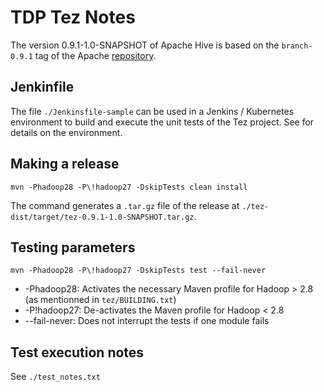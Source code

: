 # TDP Tez Notes

The version 0.9.1-1.0-SNAPSHOT of Apache Hive is based on the `branch-0.9.1` tag of the Apache [repository](https://github.com/apache/tez/tree/branch-0.9.1).

## Jenkinfile

The file `./Jenkinsfile-sample` can be used in a Jenkins / Kubernetes environment to build and execute the unit tests of the Tez project. See []() for details on the environment.

## Making a release

```
mvn -Phadoop28 -P\!hadoop27 -DskipTests clean install
```

The command generates a `.tar.gz` file of the release at `./tez-dist/target/tez-0.9.1-1.0-SNAPSHOT.tar.gz`.

## Testing parameters

```
mvn -Phadoop28 -P\!hadoop27 -DskipTests test --fail-never
```

- -Phadoop28: Activates the necessary Maven profile for Hadoop > 2.8 (as mentionned in `tez/BUILDING.txt`)
- -P\!hadoop27: De-activates the Maven profile for Hadoop < 2.8
- --fail-never: Does not interrupt the tests if one module fails

## Test execution notes

See `./test_notes.txt`